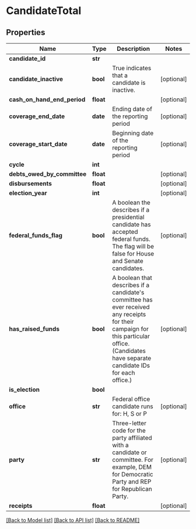 # CandidateTotal

## Properties
Name | Type | Description | Notes
------------ | ------------- | ------------- | -------------
**candidate_id** | **str** |  |
**candidate_inactive** | **bool** |  True indicates that a candidate is inactive.  | [optional]
**cash_on_hand_end_period** | **float** |  | [optional]
**coverage_end_date** | **date** | Ending date of the reporting period | [optional]
**coverage_start_date** | **date** | Beginning date of the reporting period | [optional]
**cycle** | **int** |  |
**debts_owed_by_committee** | **float** |  | [optional]
**disbursements** | **float** |  | [optional]
**election_year** | **int** |  | [optional]
**federal_funds_flag** | **bool** | A boolean the describes if a presidential candidate has accepted federal funds. The flag will be false for House and Senate candidates. | [optional]
**has_raised_funds** | **bool** | A boolean that describes if a candidate&#39;s committee has ever received any receipts for their campaign for this particular office. (Candidates have separate candidate IDs for each office.) | [optional]
**is_election** | **bool** |  |
**office** | **str** | Federal office candidate runs for: H, S or P | [optional]
**party** | **str** | Three-letter code for the party affiliated with a candidate or committee. For example, DEM for Democratic Party and REP for Republican Party. | [optional]
**receipts** | **float** |  | [optional]

[[Back to Model list]](../README.md#documentation-for-models) [[Back to API list]](../README.md#documentation-for-api-endpoints) [[Back to README]](../README.md)

